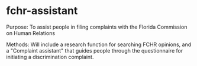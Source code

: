 # fchr-assistant
Purpose:  To assist people in filing complaints with the
          Florida Commission on Human Relations

Methods:  Will include a research function for searching FCHR opinions,
          and a "Complaint assistant" that guides people through the
          questionnaire for initiating a discrimination complaint.
